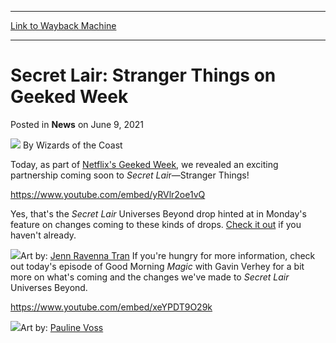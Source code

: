 
---
[Link to Wayback Machine](https://web.archive.org/web/20210610065606/https://magic.wizards.com/en/articles/archive/news/secret-lair-stranger-things-geeked-week-june-9-2021?utm_source=dlvr.it&utm_medium=twitter)

[_metadata_:author]:- "Wizards of the Coast"
[_metadata_:description]:- "Announcing a new partnership for Universes Beyond!"
[_metadata_:generator]:- "Drupal 7 (http://drupal.org)"
[_metadata_:node]:- "1546785"
[_metadata_:publish_date]:- "2021-06-09"
[_metadata_:source]:- "div-main-content"
[_metadata_:title]:- "Secret Lair: Stranger Things on Geeked Week"
[_metadata_:wayback_capture_timestamp]:- "2021-06-10 06:56:06"
[_metadata_:wayback_raw_url]:- "https://web.archive.org/web/20210610065606id_/https://magic.wizards.com/en/articles/archive/news/secret-lair-stranger-things-geeked-week-june-9-2021?utm_source=dlvr.it&utm_medium=twitter"
[_metadata_:wayback_url]:- "https://magic.wizards.com/en/articles/archive/news/secret-lair-stranger-things-geeked-week-june-9-2021?utm_source=dlvr.it&utm_medium=twitter"
---


Secret Lair: Stranger Things on Geeked Week
===========================================



 Posted in **News**
 on June 9, 2021 






![](https://media.magic.wizards.com/styles/auth_small/public/images/person/wizards_author.jpg)
By Wizards of the Coast











Today, as part of [Netflix's Geeked Week](https://about.netflix.com/en/news/everything-to-know-about-geeked-week%20target=), we revealed an exciting partnership coming soon to *Secret Lai*r—Stranger Things!


<https://www.youtube.com/embed/yRVlr2oe1vQ>


Yes, that's the *Secret Lair* Universes Beyond drop hinted at in Monday's feature on changes coming to these kinds of drops. [Check it out](https://magic.wizards.com/en/articles/archive/news/secret-lair-universes-beyond-update-2021-06-07) if you haven't already.



![](https://media.wizards.com/2021/images/daily/c4rd4r7_9Vbtn9KaKi.jpg)Art by: [Jenn Ravenna Tran](https://gatherer.wizards.com/Pages/Search/Default.aspx?action=advanced&artist=+%5BJenn%5D+%5BRavenna%5D+%5BTran%5D)
If you're hungry for more information, check out today's episode of Good Morning *Magic* with Gavin Verhey for a bit more on what's coming and the changes we've made to *Secret Lair* Universes Beyond.


<https://www.youtube.com/embed/xeYPDT9O29k>



![](https://media.wizards.com/2021/images/daily/c4rd4r7_1HsvnFlm09.jpg)Art by: [Pauline Voss](https://gatherer.wizards.com/Pages/Search/Default.aspx?action=advanced&artist=+%5BPauline%5D+%5BVoss%5D)





